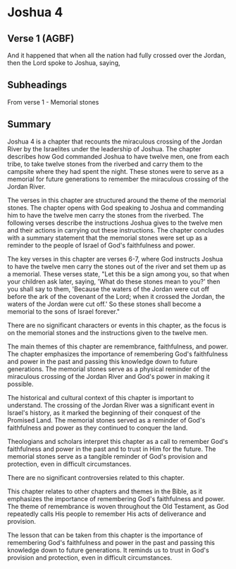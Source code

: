 # Joshua 4

## Verse 1 (AGBF)

And it happened that when all the nation had fully crossed over the Jordan, then the Lord spoke to Joshua, saying,

## Subheadings

From verse 1 - Memorial stones

## Summary

Joshua 4 is a chapter that recounts the miraculous crossing of the Jordan River by the Israelites under the leadership of Joshua. The chapter describes how God commanded Joshua to have twelve men, one from each tribe, to take twelve stones from the riverbed and carry them to the campsite where they had spent the night. These stones were to serve as a memorial for future generations to remember the miraculous crossing of the Jordan River.

The verses in this chapter are structured around the theme of the memorial stones. The chapter opens with God speaking to Joshua and commanding him to have the twelve men carry the stones from the riverbed. The following verses describe the instructions Joshua gives to the twelve men and their actions in carrying out these instructions. The chapter concludes with a summary statement that the memorial stones were set up as a reminder to the people of Israel of God's faithfulness and power.

The key verses in this chapter are verses 6-7, where God instructs Joshua to have the twelve men carry the stones out of the river and set them up as a memorial. These verses state, "Let this be a sign among you, so that when your children ask later, saying, 'What do these stones mean to you?' then you shall say to them, 'Because the waters of the Jordan were cut off before the ark of the covenant of the Lord; when it crossed the Jordan, the waters of the Jordan were cut off.' So these stones shall become a memorial to the sons of Israel forever."

There are no significant characters or events in this chapter, as the focus is on the memorial stones and the instructions given to the twelve men.

The main themes of this chapter are remembrance, faithfulness, and power. The chapter emphasizes the importance of remembering God's faithfulness and power in the past and passing this knowledge down to future generations. The memorial stones serve as a physical reminder of the miraculous crossing of the Jordan River and God's power in making it possible.

The historical and cultural context of this chapter is important to understand. The crossing of the Jordan River was a significant event in Israel's history, as it marked the beginning of their conquest of the Promised Land. The memorial stones served as a reminder of God's faithfulness and power as they continued to conquer the land.

Theologians and scholars interpret this chapter as a call to remember God's faithfulness and power in the past and to trust in Him for the future. The memorial stones serve as a tangible reminder of God's provision and protection, even in difficult circumstances.

There are no significant controversies related to this chapter.

This chapter relates to other chapters and themes in the Bible, as it emphasizes the importance of remembering God's faithfulness and power. The theme of remembrance is woven throughout the Old Testament, as God repeatedly calls His people to remember His acts of deliverance and provision.

The lesson that can be taken from this chapter is the importance of remembering God's faithfulness and power in the past and passing this knowledge down to future generations. It reminds us to trust in God's provision and protection, even in difficult circumstances.